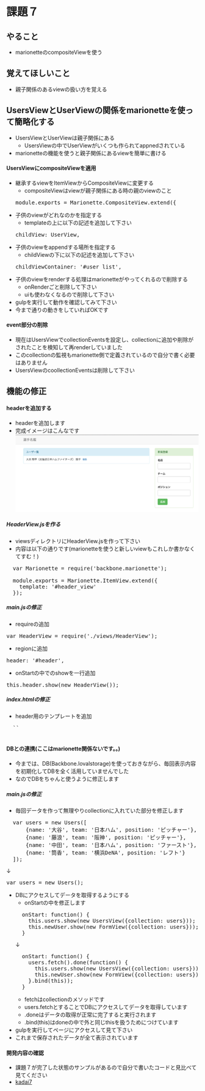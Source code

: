 # 課題７
## やること
* marionetteのcompositeViewを使う

## 覚えてほしいこと
* 親子関係のあるviewの扱い方を覚える

## UsersViewとUserViewの関係をmarionetteを使って簡略化する

* UsersViewとUserViewは親子関係にある
  * UsersViewの中でUserViewがいくつも作られてappnedされている
* marionetteの機能を使うと親子関係にあるviewを簡単に書ける

#### UsersViewにcompositeViewを適用

* 継承するviewをItemViewからCompositeViewに変更する
  * compositeViewはviewが親子関係にある時の親のviewのこと
  <pre>module.exports = Marionette.CompositeView.extend({</pre>
* 子供のviewがどれなのかを指定する
  * templateの上に以下の記述を追加して下さい
  <pre>childView: UserView,</pre>
* 子供のviewをappendする場所を指定する
  * childViewの下に以下の記述を追加して下さい
  <pre>childViewContainer: '#user_list',</pre>
* 子供のviewをrenderする処理はmarionetteがやってくれるので削除する
  * onRenderごと削除して下さい
  * uiも使わなくなるので削除して下さい
* gulpを実行して動作を確認してみて下さい
* 今まで通りの動きをしていればOKです

#### event部分の削除

* 現在はUsersViewでcollectionEventsを設定し、collectionに追加や削除がされたことを検知して再renderしていました
* このcollectionの監視もmarionette側で定義されているので自分で書く必要はありません
* UsersViewのcoollectionEventsは削除して下さい

## 機能の修正

#### headerを追加する

* headerを追加します
* 完成イメージはこんなです
![img10.png](./images/img10.png)

##### HeaderView.jsを作る
* viewsディレクトリにHeaderView.jsを作って下さい
* 内容は以下の通りです(marionetteを使うと新しいviewもこれしか書かなくてすむ！)
<pre>
  var Marionette = require('backbone.marionette');

  module.exports = Marionette.ItemView.extend({
    template: '#header_view'
  });
</pre>

##### main.jsの修正
* requireの追加
<pre>var HeaderView = require('./views/HeaderView');</pre>
* regionに追加
<pre>header: '#header',</pre>
* onStartの中でのshowを一行追加
<pre>this.header.show(new HeaderView());</pre>

##### index.htmlの修正
* header用のテンプレートを追加
<pre>
  `<script id="header_view" type="text/template">`
    `<nav class="navbar navbar-default">`
      `<div class="container">`
        `<div class="navbar-header">`
          `<a href="#" class="navbar-brand">選手名鑑</a>`
        `</div>`
      `</div>`
    `</nav>`
  `</script>`
</pre>

#### DBとの連携(ここはmarionette関係ないです。。)

* 今までは、DB(Backbone.lovalstorage)を使っておきながら、毎回表示内容を初期化してDBを全く活用していませんでした
* なのでDBをちゃんと使うように修正します

##### main.jsの修正

* 毎回データを作って無理やりcollectionに入れていた部分を修正します
<pre>
  var users = new Users([
      {name: '大谷', team: '日本ハム', position: 'ピッチャー'},
      {name: '藤浪', team: '阪神', position: 'ピッチャー'},
      {name: '中田', team: '日本ハム', position: 'ファースト'},
      {name: '筒香', team: '横浜DeNA', position: 'レフト'}
  ]);
</pre>
↓
<pre>var users = new Users();</pre>

* DBにアクセスしてデータを取得するようにする
  * onStartの中を修正します
  <pre>
    onStart: function() {
      this.users.show(new UsersView({collection: users}));
      this.newUser.show(new FormView({collection: users}));
    }
  </pre>
  ↓
  <pre>
    onStart: function() {
      users.fetch().done(function() {
        this.users.show(new UsersView({collection: users}));
        this.newUser.show(new FormView({collection: users}));
      }.bind(this));
    }
  </pre>
    * fetchはcollectionのメソッドです
    * users.fetchとすることでDBにアクセスしてデータを取得しています
    * .doneはデータの取得が正常に完了すると実行されます
    * .bind(this)はdoneの中で外と同じthisを扱うためにつけています
* gulpを実行してページにアクセスして見て下さい
* これまで保存されたデータが全て表示されています

#### 開発内容の確認
* 課題７が完了した状態のサンプルがあるので自分で書いたコードと見比べて見てください
* [kadai7](./kadai7)

  
  
  
